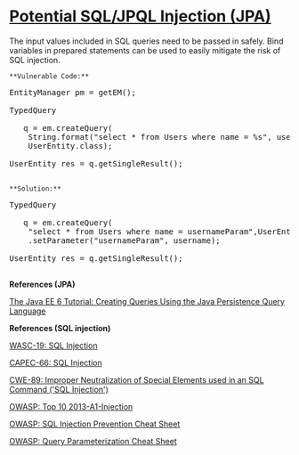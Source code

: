 # [Potential SQL/JPQL Injection (JPA)](https://find-sec-bugs.github.io/bugs.htm#SQL_INJECTION_JPA)

The input values included in SQL queries need to be passed in safely.
Bind variables in prepared statements can be used to easily mitigate the risk of SQL injection.

    **Vulnerable Code:**  

<pre>
EntityManager pm = getEM();

TypedQuery
 <userentity>
   q = em.createQuery(
    String.format("select * from Users where name = %s", username),
    UserEntity.class);

UserEntity res = q.getSingleResult();
 </userentity></pre>

    **Solution:**  

<pre>
TypedQuery
 <userentity>
   q = em.createQuery(
    "select * from Users where name = usernameParam",UserEntity.class)
    .setParameter("usernameParam", username);

UserEntity res = q.getSingleResult();
 </userentity></pre>

**References (JPA)**  

[The Java EE 6 Tutorial: Creating Queries Using the Java Persistence Query Language](https://docs.oracle.com/javaee/6/tutorial/doc/bnbrg.html)  

**References (SQL injection)**  

[WASC-19: SQL Injection](http://projects.webappsec.org/w/page/13246963/SQL%20Injection)  

[CAPEC-66: SQL Injection](https://capec.mitre.org/data/definitions/66.html)  

[CWE-89: Improper Neutralization of Special Elements used in an SQL Command ('SQL Injection')](https://cwe.mitre.org/data/definitions/89.html)  

[OWASP: Top 10 2013-A1-Injection](https://www.owasp.org/index.php/Top_10_2013-A1-Injection)  

[OWASP: SQL Injection Prevention Cheat Sheet](https://www.owasp.org/index.php/SQL_Injection_Prevention_Cheat_Sheet)  

[OWASP: Query Parameterization Cheat Sheet](https://www.owasp.org/index.php/Query_Parameterization_Cheat_Sheet)